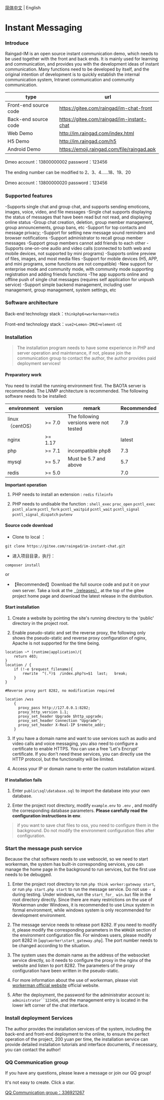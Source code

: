 [简体中文](./README.md) | English 

# Instant Messaging

### Introduce
Raingad-IM is an open source instant communication demo, which needs to be used together with the front and back ends. It is mainly used for learning and communication, and provides you with the development ideas of instant communication. Many functions need to be developed by itself, and the original intention of development is to quickly establish the internal communication system, Intranet communication and community communication.

|  type | url |
| --------- | ---- |
| Front-end source code    | https://gitee.com/raingad/im-chat-front |
| Back-end source code | https://gitee.com/raingad/im-instant-chat |
| Web Demo | http://im.raingad.com/index.html |
| H5 Demo | http://im.raingad.com/h5 |
| Android Demo | https://emoji.raingad.com/file/raingad.apk |


Dmeo account：13800000002  password：123456

The ending number can be modified to 2、3、4......18、19、20 

Dmeo account：13800000020  password：123456 

### Supported features

-Supports single chat and group chat, and supports sending emoticons, images, voice, video, and file messages
-Single chat supports displaying the status of messages that have been read but not read, and displaying online status
-Group chat creation, deletion, group member management, group announcements, group bans, etc
-Support for top contacts and message privacy;
-Support for setting new message sound reminders and browser notifications
-Support administrator to recall group member messages
-Support group members cannot add friends to each other
-Supports one-on-one audio and video calls (connected to both web and mobile devices, not supported by mini programs)
-Supports online preview of files, images, and most media files
-Support for mobile devices (H5, APP, and mini programs, some functions are not compatible)
-New support for enterprise mode and community mode, with community mode supporting registration and adding friends functions
-The app supports online and offline push of single chat messages (requires self application for unipush service)
-Support simple backend management, including user management, group management, system settings, etc


### Software architecture

Back-end technology stack：`thinkphp6+workerman+redis`

Front-end technology stack：`vue2+Lemon-IMUI+element-UI`


### Installation
> The installation program needs to have some experience in PHP and server operation and maintenance, if not, please join the communication group to contact the author, the author provides paid deployment services!

#### Preparatory work
You need to install the running environment first. The BAOTA server is recommended. The LNMP architecture is recommended. The following software needs to be installed:

|  environment | version | remark | Recommended |
| --------- | ---- | ---- | ---|
| linux（centOS）    | >= 7.0 |  The following versions were not tested   | 7.9 |
| nginx    | >= 1.17 |     | latest |
| php | >= 7.1 |  incompatible php8    | 7.3 |
| mysql    | >= 5.7 | Must be 5.7 and above     | 5.7 |
| redis    | >= 5.0 |     | 7.0 |

**Important operation**

1. PHP needs to install an extension : `redis` `fileinfo`

2. PHP needs to undisable the function : `shell_exec` `proc_open` `pcntl_exec` `pcntl_alarm` `pcntl_fork` `pcntl_waitpid` `pcntl_wait` `pcntl_signal` `pcntl_signal_dispatch` `putenv`

#### Source code download
- Clone to local ： 
``` 
git clone https://gitee.com/raingad/im-instant-chat.git
```
- 进入项目目录，执行： 
```
composer install
```
or

- 【Recommended】Download the full source code and put it on your own server. Take a look at the  [（releases）](https://gitee.com/raingad/im-instant-chat/releases) at the top of the gitee project home page and download the latest release in the distribution.

#### Start installation
1. Create a website by pointing the site's running directory to the 'public' directory in the project root.



2. Enable pseudo-static and set the reverse proxy, the following only shows the pseudo-static and reverse proxy configuration of nginx, Apache is not supported for the time being.


``` 
location ~* (runtime|application)/{
	return 403;
}
location / {
	if (!-e $request_filename){
		rewrite  ^(.*)$  /index.php?s=$1  last;   break;
	}
}

#Reverse proxy port 8282, no modification required

location /wss
    {
      proxy_pass http://127.0.0.1:8282;
      proxy_http_version 1.1;
      proxy_set_header Upgrade $http_upgrade;
      proxy_set_header Connection "Upgrade";
      proxy_set_header X-Real-IP $remote_addr;
    }
```

3. If you have a domain name and want to use services such as audio and video calls and voice messaging, you also need to configure a certificate to enable HTTPS. You can use a free 'Let's Encrypt' certificate. If you don't need these services, you can directly use the HTTP protocol, but the functionality will be limited.
   
4. Access your IP or domain name to enter the custom installation wizard.
   

#### If installation fails
1.  Enter  `public\sql\database.sql`  to import the database into your own database.

2.  Enter the project root directory, modify  `example.env` to `.env` , and modify the corresponding database parameters. **Please carefully read the configuration instructions in env**.

> if you want to save chat files to oss, you need to configure them in the background. Do not modify the environment configuration files after configuration.

### Start the message push service
Because the chat software needs to use websockt, so we need to start workerman, the system has built-in corresponding services, you can manage the home page in the background to run services, but the first use needs to be debugged.

1. Enter the project root directory to run `php think worker:gateway start`, or run `php start.php start` to run the message service. Do not use `- d` during testing. Under windows, run the `start_for_ win.bat` file in the root directory directly. Since there are many restrictions on the use of Workerman under Windows, it is recommended to use Linux system in formal environment, while windows system is only recommended for development environment.

2. The message service needs to release port 8282. If you need to modify it, please modify the corresponding parameters in the `WORKER` section of the environment configuration file. For windows users, please modify port 8282 in [`app\worker\start_gateway.php`]. The port number needs to be changed according to the situation.
   
3. The system uses the domain name as the address of the websocket service directly, so it needs to configure the proxy in the nginx of the website and listen to port 8282. The parameters of the proxy configuration have been written in the pseudo-static.

4. For more information about the use of workerman, please visit [workerman official website](https://www.workerman.net/) official website.

5. After the deployment, the password for the administrator account is: `administrator``123456`, and the management entry is located in the lower left corner of the chat interface.

### Install deployment Services

The author provides the installation services of the system, including the back-end and front-end deployment to the online, to ensure the perfect operation of the project, 200 yuan per time, the installation service can provide detailed installation tutorials and interface documents, if necessary, you can contact the author!

### QQ Communication group
If you have any questions, please leave a message or join our QQ group!

It's not easy to create. Click a star.

[QQ Communication group：336921267](https://jq.qq.com/?_wv=1027&k=jMQAt9lh)


